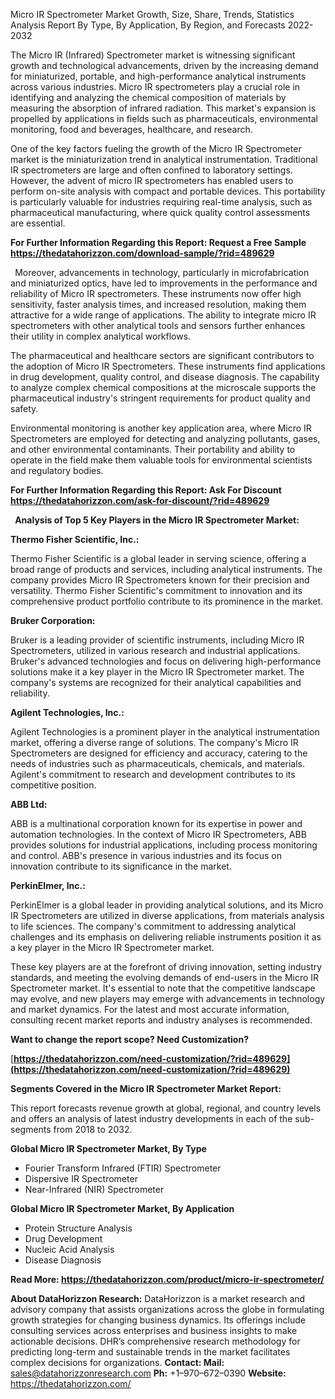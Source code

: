 ﻿Micro IR Spectrometer Market Growth, Size, Share, Trends, Statistics Analysis Report By Type, By Application, By Region, and Forecasts 2022-2032

The Micro IR (Infrared) Spectrometer market is witnessing significant growth and technological advancements, driven by the increasing demand for miniaturized, portable, and high-performance analytical instruments across various industries. Micro IR spectrometers play a crucial role in identifying and analyzing the chemical composition of materials by measuring the absorption of infrared radiation. This market's expansion is propelled by applications in fields such as pharmaceuticals, environmental monitoring, food and beverages, healthcare, and research.

One of the key factors fueling the growth of the Micro IR Spectrometer market is the miniaturization trend in analytical instrumentation. Traditional IR spectrometers are large and often confined to laboratory settings. However, the advent of micro IR spectrometers has enabled users to perform on-site analysis with compact and portable devices. This portability is particularly valuable for industries requiring real-time analysis, such as pharmaceutical manufacturing, where quick quality control assessments are essential.

**For Further Information Regarding this Report: Request a Free Sample <https://thedatahorizzon.com/download-sample/?rid=489629>** 

` `Moreover, advancements in technology, particularly in microfabrication and miniaturized optics, have led to improvements in the performance and reliability of Micro IR spectrometers. These instruments now offer high sensitivity, faster analysis times, and increased resolution, making them attractive for a wide range of applications. The ability to integrate micro IR spectrometers with other analytical tools and sensors further enhances their utility in complex analytical workflows.

The pharmaceutical and healthcare sectors are significant contributors to the adoption of Micro IR Spectrometers. These instruments find applications in drug development, quality control, and disease diagnosis. The capability to analyze complex chemical compositions at the microscale supports the pharmaceutical industry's stringent requirements for product quality and safety.

Environmental monitoring is another key application area, where Micro IR Spectrometers are employed for detecting and analyzing pollutants, gases, and other environmental contaminants. Their portability and ability to operate in the field make them valuable tools for environmental scientists and regulatory bodies.

**For Further Information Regarding this Report: Ask For Discount <https://thedatahorizzon.com/ask-for-discount/?rid=489629>** 

` `**Analysis of Top 5 Key Players in the Micro IR Spectrometer Market:**

**Thermo Fisher Scientific, Inc.:**

Thermo Fisher Scientific is a global leader in serving science, offering a broad range of products and services, including analytical instruments. The company provides Micro IR Spectrometers known for their precision and versatility. Thermo Fisher Scientific's commitment to innovation and its comprehensive product portfolio contribute to its prominence in the market.

**Bruker Corporation:**

Bruker is a leading provider of scientific instruments, including Micro IR Spectrometers, utilized in various research and industrial applications. Bruker's advanced technologies and focus on delivering high-performance solutions make it a key player in the Micro IR Spectrometer market. The company's systems are recognized for their analytical capabilities and reliability.

**Agilent Technologies, Inc.:**

Agilent Technologies is a prominent player in the analytical instrumentation market, offering a diverse range of solutions. The company's Micro IR Spectrometers are designed for efficiency and accuracy, catering to the needs of industries such as pharmaceuticals, chemicals, and materials. Agilent's commitment to research and development contributes to its competitive position.

**ABB Ltd:**

ABB is a multinational corporation known for its expertise in power and automation technologies. In the context of Micro IR Spectrometers, ABB provides solutions for industrial applications, including process monitoring and control. ABB's presence in various industries and its focus on innovation contribute to its significance in the market.

**PerkinElmer, Inc.:**

PerkinElmer is a global leader in providing analytical solutions, and its Micro IR Spectrometers are utilized in diverse applications, from materials analysis to life sciences. The company's commitment to addressing analytical challenges and its emphasis on delivering reliable instruments position it as a key player in the Micro IR Spectrometer market.

These key players are at the forefront of driving innovation, setting industry standards, and meeting the evolving demands of end-users in the Micro IR Spectrometer market. It's essential to note that the competitive landscape may evolve, and new players may emerge with advancements in technology and market dynamics. For the latest and most accurate information, consulting recent market reports and industry analyses is recommended.

**Want to change the report scope? Need Customization?**

[**https://thedatahorizzon.com/need-customization/?rid=489629](https://thedatahorizzon.com/need-customization/?rid=489629)** 

**Segments Covered in the Micro IR Spectrometer Market Report:**

This report forecasts revenue growth at global, regional, and country levels and offers an analysis of latest industry developments in each of the sub-segments from 2018 to 2032.

**Global Micro IR Spectrometer Market, By Type**

- Fourier Transform Infrared (FTIR) Spectrometer
- Dispersive IR Spectrometer
- Near-Infrared (NIR) Spectrometer

**Global Micro IR Spectrometer Market, By Application**

- Protein Structure Analysis
- Drug Development
- Nucleic Acid Analysis
- Disease Diagnosis

**Read More: <https://thedatahorizzon.com/product/micro-ir-spectrometer/>** 

**About DataHorizzon Research:**DataHorizzon is a market research and advisory company that assists organizations across the globe in formulating growth strategies for changing business dynamics. Its offerings include consulting services across enterprises and business insights to make actionable decisions. DHR’s comprehensive research methodology for predicting long-term and sustainable trends in the market facilitates complex decisions for organizations.**Contact:Mail:** <sales@datahorizzonresearch.com> **Ph:** +1–970–672–0390**Website:** <https://thedatahorizzon.com/> 

